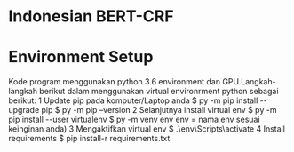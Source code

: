 # Indonesian BERT-CRF

# Environment Setup 
Kode program  menggunakan python 3.6 environment dan GPU.Langkah-langkah berikut dalam menggunakan virtual environrment python sebagai berikut: 
1  Update pip pada komputer/Laptop anda 
   $ py -m pip install --upgrade pip
   $ py -m pip –version
2  Selanjutnya install virtual env
   $ py -m pip install --user virtualenv
   $ py -m venv env env = nama env sesuai keinginan anda)
3  Mengaktifkan virtual env 
   $ .\env\Scripts\activate
4  Install requirements
   $  pip install-r requirements.txt
  

   

